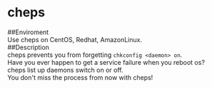 cheps  
=================
##Enviroment  
Use cheps on CentOS, Redhat, AmazonLinux.  
##Description  
cheps prevents you from forgetting `chkconfig <daemon> on`.  
Have you ever happen to get a service failure when you reboot os?  
cheps list up daemons switch on or off.  
You don't miss the process from now with cheps!  

